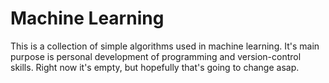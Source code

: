 # Machine Learning

This is a collection of simple algorithms used in machine learning. It's main purpose is personal development of programming and version-control skills. Right now it's empty, but hopefully that's going to change asap.